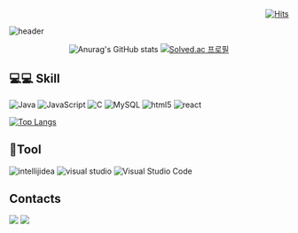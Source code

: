 <div align="right"
  
  [![Hits](https://hits.seeyoufarm.com/api/count/incr/badge.svg?url=https%3A%2F%2Fgithub.com%2Fasdf4503)](https://hits.seeyoufarm.com) 
  
</div>

![header](https://capsule-render.vercel.app/api?type=rect&color=auto&height=150&section=header&text=Welcome!!&fontSize=50)
<br>

<div align="center"
  
  ![Anurag's GitHub stats](https://github-readme-stats.vercel.app/api?username=shinyyseon&show_icons=true&theme=radical)
  [![Solved.ac
  프로필](http://mazassumnida.wtf/api/v2/generate_badge?boj=asdf4503)](https://solved.ac/asdf4503)
</div>

## 💻💻 Skill
![Java](https://img.shields.io/badge/Java-007396.svg?&style=for-the-badge&logo=Java&logoColor=white)
![JavaScript](https://img.shields.io/badge/JavaScript-F7DF1E.svg?&style=for-the-badge&logo=JavaScript&logoColor=white)
![C](https://img.shields.io/badge/C-A8B9CC.svg?&style=for-the-badge&logo=C&logoColor=white)
![MySQL](https://img.shields.io/badge/MySQL-4479A1.svg?&style=for-the-badge&logo=MySQL&logoColor=white)
![html5](https://img.shields.io/badge/html5-E34F26.svg?&style=for-the-badge&logo=html5&logoColor=white)
![react](https://img.shields.io/badge/react-61DAFB.svg?&style=for-the-badge&logo=react&logoColor=white)



[![Top Langs](https://github-readme-stats.vercel.app/api/top-langs/?username=asdf4503&layout=compact)](https://github.com/asdf4503/github-readme-stats)

## 🔨Tool
![intellijidea](https://img.shields.io/badge/intellij%20idea-000000.svg?&style=for-the-badge&logo=intellij%20idea&logoColor=white)
![visual studio](https://img.shields.io/badge/visual%20studio-5C2D91.svg?&style=for-the-badge&logo=visual%20studio&logoColor=white)
![Visual Studio Code](https://img.shields.io/badge/Visual%20Studio%20Code-007ACC.svg?&style=for-the-badge&logo=Visual%20Studio%20Code&logoColor=white)


## Contacts
<a href="https://github.com/asdf4503" target="_blank"><img src="https://img.shields.io/badge/github-181717?style=tistory&logo=github&logoColor=white"/></a>
<a href="https://sunny-555.tistory.com/" target="_blank"><img src="https://img.shields.io/badge/tistory-000000?style=tistory&logo=tistory&logoColor=white"/></a>
